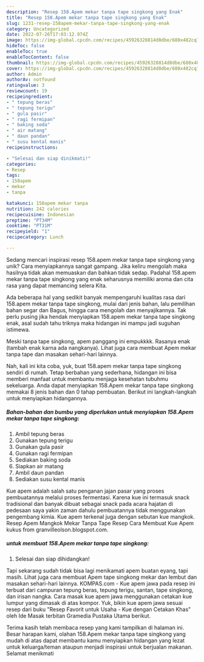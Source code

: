 ```yaml
---
description: "Resep 158.Apem mekar tanpa tape singkong yang Enak"
title: "Resep 158.Apem mekar tanpa tape singkong yang Enak"
slug: 1231-resep-158apem-mekar-tanpa-tape-singkong-yang-enak
category: Uncategorized
date: 2022-07-26T17:03:12.974Z
image: https://img-global.cpcdn.com/recipes/45926328814d8dbe/680x482cq70/158apem-mekar-tanpa-tape-singkong-foto-resep-utama.jpg
hideToc: false
enableToc: true
enableTocContent: false
thumbnail: https://img-global.cpcdn.com/recipes/45926328814d8dbe/680x482cq70/158apem-mekar-tanpa-tape-singkong-foto-resep-utama.jpg
cover: https://img-global.cpcdn.com/recipes/45926328814d8dbe/680x482cq70/158apem-mekar-tanpa-tape-singkong-foto-resep-utama.jpg
author: Admin
authorAv: notfound
ratingvalue: 3
reviewcount: 19
recipeingredient:
- " tepung beras"
- " tepung terigu"
- " gula pasir"
- " ragi fermipan"
- " baking soda"
- " air matang"
- " daun pandan"
- " susu kental manis"
recipeinstructions:

- "Selesai dan siap dinikmati!"
categories:
- Resep
tags:
- 158apem
- mekar
- tanpa

katakunci: 158apem mekar tanpa 
nutrition: 242 calories
recipecuisine: Indonesian
preptime: "PT34M"
cooktime: "PT31M"
recipeyield: "1"
recipecategory: Lunch

---
```





Sedang mencari inspirasi resep 158.apem mekar tanpa tape singkong yang unik? Cara menyiapkannya sangat gampang. Jika keliru mengolah maka hasilnya tidak akan memuaskan dan bahkan tidak sedap. Padahal 158.apem mekar tanpa tape singkong yang enak seharusnya memiliki aroma dan cita rasa yang dapat memancing selera Kita.





Ada beberapa hal yang sedikit banyak mempengaruhi kualitas rasa dari 158.apem mekar tanpa tape singkong, mulai dari jenis bahan, lalu pemilihan bahan segar dan Bagus, hingga cara mengolah dan menyajikannya. Tak perlu pusing jika hendak menyiapkan 158.apem mekar tanpa tape singkong enak,      asal sudah tahu triknya maka hidangan ini mampu jadi suguhan istimewa.














Meski tanpa tape singkong, apem panggang ini empukkkk. Rasanya enak (tambah enak karna ada nangkanya). Lihat juga cara membuat Apem mekar tanpa tape dan masakan sehari-hari lainnya.






Nah, kali ini kita coba, yuk, buat 158.apem mekar tanpa tape singkong sendiri di rumah. Tetap berbahan yang sederhana, hidangan ini bisa memberi manfaat untuk membantu menjaga kesehatan tubuhmu sekeluarga. Anda dapat menyiapkan 158.Apem mekar tanpa tape singkong memakai 8 jenis bahan dan 0 tahap pembuatan. Berikut ini langkah-langkah untuk menyiapkan hidangannya.

<!--inarticleads1-->

##### Bahan-bahan dan bumbu yang diperlukan untuk menyiapkan 158.Apem mekar tanpa tape singkong:

1. Ambil  tepung beras
1. Gunakan  tepung terigu
1. Gunakan  gula pasir
1. Gunakan  ragi fermipan
1. Sediakan  baking soda
1. Siapkan  air matang
1. Ambil  daun pandan
1. Sediakan  susu kental manis


Kue apem adalah salah satu penganan jajan pasar yang proses pembuatannya melalui proses fermentasi. Karena kue ini termasuk snack tradisional dan banyak dibuat sebagai snack pada acara hajatan di pedesaan saya yakin zaman dahulu pembuatannya tidak menggunakan pengembang kimia. Kue apem terkenal juga dengan sebutan kue mangkok. Resep Apem Mangkok Mekar Tanpa Tape Resep Cara Membuat Kue Apem kukus from granvilleolson.blogspot.com. 

<!--inarticleads2-->

#####  untuk membuat 158.Apem mekar tanpa tape singkong:


1. Selesai dan siap dihidangkan!

Tapi sekarang sudah tidak bisa lagi menikamati apem buatan eyang, tapi masih. Lihat juga cara membuat Apem tape singkong mekar dan lembut dan masakan sehari-hari lainnya. KOMPAS.com - Kue apem jawa pada resep ini terbuat dari campuran tepung beras, tepung terigu, santan, tape singkong, dan irisan nangka. Cara masak kue apem jawa menggunakan cetakan kue lumpur yang dimasak di atas kompor. Yuk, bikin kue apem jawa sesuai resep dari buku &#34;Resep Favorit untuk Usaha - Kue dengan Cetakan Khas&#34; oleh Ide Masak terbitan Gramedia Pustaka Utama berikut. 

Terima kasih telah membaca resep yang kami tampilkan di halaman ini. Besar harapan kami, olahan 158.Apem mekar tanpa tape singkong yang mudah di atas dapat membantu kamu menyiapkan hidangan yang lezat untuk keluarga/teman ataupun menjadi inspirasi untuk berjualan makanan. Selamat menikmati

